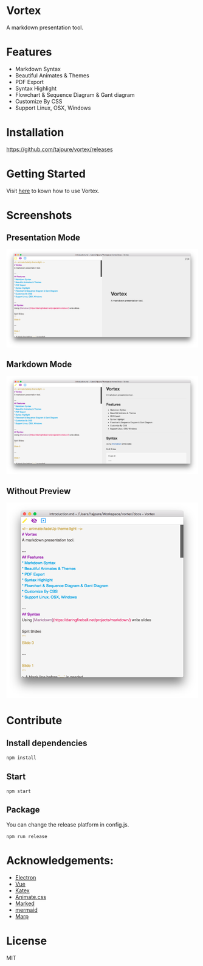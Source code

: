 # Vortex
A markdown presentation tool.

# Features
* Markdown Syntax
* Beautiful Animates & Themes
* PDF Export
* Syntax Highlight
* Flowchart & Sequence Diagram & Gant diagram
* Customize By CSS
* Support Linux, OSX, Windows

# Installation
https://github.com/tajpure/vortex/releases

# Getting Started
Visit [here](https://github.com/tajpure/vortex/wiki) to kown how to use Vortex.

# Screenshots
## Presentation Mode
![Demo](./docs/images/presentation.png)

## Markdown Mode
![Demo](./docs/images/markdown.png)

## Without Preview
![Demo](./docs/images/without_preview.png)

# Contribute
## Install dependencies
```
npm install
```
## Start
```
npm start
```
## Package
You can change the release platform in config.js.
```
npm run release
```

# Acknowledgements:
* [Electron](http://electron.atom.io/)
* [Vue](http://vuejs.org/)
* [Katex](https://github.com/Khan/KaTeX)
* [Animate.css](https://daneden.github.io/animate.css/)
* [Marked](https://github.com/chjj/marked)
* [mermaid](https://github.com/knsv/mermaid)
* [Marp](https://yhatt.github.io/marp/)

# License
MIT
